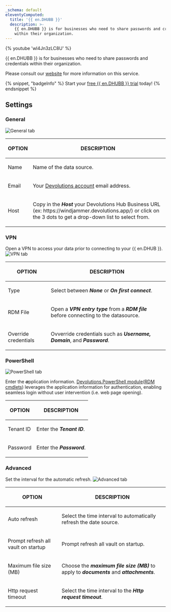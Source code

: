 ```yaml
---
_schema: default
eleventyComputed:
  title: '{{ en.DHUBB }}'
  description: >-
    {{ en.DHUBB }} is for businesses who need to share passwords and credentials
    within their organization.
---
```

{% youtube 'wI4Jn3zLC8U' %}

{{ en.DHUBB }} is for businesses who need to share passwords and credentials within their organization.

Please consult our [website](https://devolutions.net/password-hub/) for more information on this service.

{% snippet, "badgeInfo" %}
Start your [free {{ en.DHUBB }} trial](https://devolutions.net/password-hub/business/sign-up) today!
{% endsnippet %}

## Settings

### General

![General tab](https://cdnweb.devolutions.net/docs/HUBB6004_2024_2.png)

<table><thead><tr><th><p>OPTION</p></th><th><p>DESCRIPTION</p></th></tr></thead><tbody><tr><td><p>Name</p></td><td><p>Name of the data source.</p></td></tr><tr><td><p>Email</p></td><td><p>Your <a href="https://portal.devolutions.com/">Devolutions account</a> email address.</p></td></tr><tr><td><p>Host</p></td><td><p>Copy in the <em><strong>Host</strong></em> your Devolutions Hub Business URL (ex: https://windjammer.devolutions.app/) or click on the 3 dots to get a drop-down list to select from.</p></td></tr></tbody></table>

### VPN

Open a VPN to access your data prior to connecting to your {{ en.DHUB }}. ![VPN tab](https://cdnweb.devolutions.net/docs/HUBB6001_2024_2.png)

<table><thead><tr><th><p>OPTION</p></th><th><p>DESCRIPTION</p></th></tr></thead><tbody><tr><td><p>Type</p></td><td><p>Select between <em><strong>None</strong></em> or <em><strong>On first connect</strong></em>.</p></td></tr><tr><td><p>RDM File</p></td><td><p>Open a <em><strong>VPN entry type</strong></em> from a <em><strong>RDM file</strong></em> before connecting to the datasource.</p></td></tr><tr><td><p>Override credentials</p></td><td><p>Ovverride credentials such as <em><strong>Username, Domain</strong></em>, and <em><strong>Password</strong></em>. </p></td></tr></tbody></table>

### PowerShell

![PowerShell tab](https://cdnweb.devolutions.net/docs/HUBB6005_2024_2.png)

Enter the ***a***pplication information. [Devolutions.PowerShell module](/powershell/overview/what-is-powershell/)([RDM cmdlets](/rdm/commands/tools/tools/powershell/)) leverages the application information for authentication, enabling seamless login without user intervention (i.e. web page opening).

<table><thead><tr><th><p>OPTION</p></th><th><p>DESCRIPTION</p></th></tr></thead><tbody><tr><td><p>Tenant ID</p></td><td><p>Enter the <em><strong>Tenant ID</strong></em>.</p></td></tr><tr><td><p>Password</p></td><td><p>Enter the <em><strong>Password</strong></em>.</p></td></tr></tbody></table>

### Advanced

Set the interval for the automatic refresh. ![Advanced tab](https://cdnweb.devolutions.net/docs/HUBB6006_2024_2.png)

<table><thead><tr><th><p>OPTION</p></th><th><p>DESCRIPTION</p></th></tr></thead><tbody><tr><td><p>Auto refresh</p></td><td><p>Select the time interval to automatically refresh the date source.</p></td></tr><tr><td><p>Prompt refresh all vault on startup</p></td><td><p>Prompt refresh all vault on startup.</p></td></tr><tr><td><p>Maximum file size (MB)</p></td><td><p>Choose the <em><strong>maximum file size (MB)</strong></em> to apply to <em><strong>documents</strong></em> and <em><strong>attachments</strong></em>.</p></td></tr><tr><td><p>Http request timeout </p></td><td><p>Select the time interval to the <em><strong>Http request timeout</strong></em>.</p></td></tr></tbody></table>